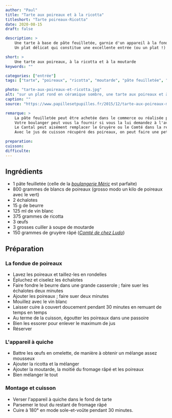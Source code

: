 ```yaml
---
author: "Paul"
title: "Tarte aux poireaux et à la ricotta"
titleshort: "Tarte poireaux-Ricotta"
date: 2020-08-15
draft: false

description: >
    Une tarte à base de pâte feuilletée, garnie d'un appareil à la fondue de poireaux et à la ricotta et à la moutarde.
    Un plat délicat qui constitue une excellente entrée (ou un plat !) pour toutes les saisons.

short: >
    Une tarte aux poireaux, à la ricotta et à la moutarde
keywords: ""

categories: ["entrée"]
tags: ["tarte", "poireaux", "ricotta", "moutarde", "pâte feuilletée", "fondue", "vin blanc", "gruyère", "comté", "cantal", "fromage râpé", "quiche"]

photo: "tarte-aux-poireaux-et-ricotta.jpg"
alt: "sur un plat rond en céramique sombre, une tarte aux poireaux et à la ricotta, décorée avec des rondelles d'oignons nouveaux"
caption: ""
source: "https://www.papillesetpupilles.fr/2015/12/tarte-aux-poireaux-moutarde-et-ricotta.html/"

remarque: >
    La pâte feuilletée peut être achetée dans le commerce ou réalisée par soi-même<br>
    Votre boulanger peut vous la fournir si vous la lui demandez à l'avance<br>
    Le Cantal peut aisément remplacer le Gruyère ou le Comté dans la recette<br>
    Avec le jus de cuisson récupéré des poireaux, on peut faire une petite soupe apéritive en faisant réduire si besoin et en ajoutant de la crème fraîche

preparation: 
cuisson: 
difficulte:
---
```



## Ingrédients
- 1 pâte feuilletée (celle de la *[boulangerie Méric](https://caylus.info/meric-dominique-jerome/)* est parfaite)
- 800 grammes de blancs de poireaux (grosso modo un kilo de poireaux avec le vert)
- 2 échalotes
- 15 g de beurre
- 125 ml de vin blanc
- 375 grammes de ricotta
- 3 œufs
- 3 grosses cuiller à soupe de moutarde
- 150 grammes de gruyère râpé (*[Comté de chez Ludo](https://www.facebook.com/Fromagerie-Chez-Ludo-235961390213087)*)
## Préparation
### La fondue de poireaux
- Lavez les poireaux et taillez-les en rondelles
- Épluchez et ciselez les échalotes
- Faire fondre le beurre dans une grande casserole ; faire suer les échalotes deux minutes
- Ajouter les poireaux ; faire suer deux minutes
- Mouillez avec le vin blanc
- Laisser cuire à couvert doucement pendant 30 minutes  en remuant de temps en temps
- Au terme de la cuisson, égoutter les poireaux dans une passoire
- Bien les essorer pour enlever le maximum de jus
- Réserver
### L'appareil à quiche
- Battre les œufs en omelette, de manière à obtenir un mélange assez mousseux
- Ajouter la ricotta et la mélanger
- Ajouter la moutarde, la moitié du fromage râpé et les poireaux
- Bien mélanger le tout
### Montage et cuisson
- Verser l'appareil à quiche dans le fond de tarte
- Parsemer le tout du restant de fromage râpé
- Cuire à 180° en mode sole-et-voûte pendant 30 minutes.
